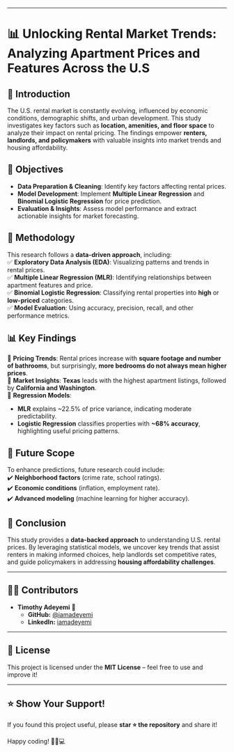 

---

# 📊 Unlocking Rental Market Trends: Analyzing Apartment Prices and Features Across the U.S  

## 🏡 Introduction  

The U.S. rental market is constantly evolving, influenced by economic conditions, demographic shifts, and urban development. This study investigates key factors such as **location, amenities, and floor space** to analyze their impact on rental pricing. The findings empower **renters, landlords, and policymakers** with valuable insights into market trends and housing affordability.  

## 🎯 Objectives  

- **Data Preparation & Cleaning**: Identify key factors affecting rental prices.  
- **Model Development**: Implement **Multiple Linear Regression** and **Binomial Logistic Regression** for price prediction.  
- **Evaluation & Insights**: Assess model performance and extract actionable insights for market forecasting.  

## 📌 Methodology  

This research follows a **data-driven approach**, including:  
✅ **Exploratory Data Analysis (EDA)**: Visualizing patterns and trends in rental prices.  
✅ **Multiple Linear Regression (MLR)**: Identifying relationships between apartment features and price.  
✅ **Binomial Logistic Regression**: Classifying rental properties into **high** or **low-priced** categories.  
✅ **Model Evaluation**: Using accuracy, precision, recall, and other performance metrics.  

## 📊 Key Findings  

🔹 **Pricing Trends**: Rental prices increase with **square footage and number of bathrooms**, but surprisingly, **more bedrooms do not always mean higher prices**.  
🔹 **Market Insights**: **Texas** leads with the highest apartment listings, followed by **California and Washington**.  
🔹 **Regression Models**:  
   - **MLR** explains ~22.5% of price variance, indicating moderate predictability.  
   - **Logistic Regression** classifies properties with **~68% accuracy**, highlighting useful pricing patterns.  

## 📌 Future Scope  

To enhance predictions, future research could include:  
✔️ **Neighborhood factors** (crime rate, school ratings).  
✔️ **Economic conditions** (inflation, employment rate).  
✔️ **Advanced modeling** (machine learning for higher accuracy).  

## 🚀 Conclusion  

This study provides a **data-backed approach** to understanding U.S. rental prices. By leveraging statistical models, we uncover key trends that assist renters in making informed choices, help landlords set competitive rates, and guide policymakers in addressing **housing affordability challenges**.  

---

## 👨‍💻 **Contributors**  
- **Timothy Adeyemi** 🚀  
  - **GitHub:** [@iamadeyemi](https://github.com/iamadeyemi)  
  - **LinkedIn:** [iamadeyemi](https://www.linkedin.com/in/timothy-ade/)  

---

## 📜 **License**  
This project is licensed under the **MIT License** – feel free to use and improve it!  

---

## ⭐ **Show Your Support!**  
If you found this project useful, please **star ⭐ the repository** and share it!  

Happy coding! 🚀🏡💻  
